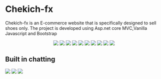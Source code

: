 # Chekich-fx
Chekich-fx is an E-commerce website that is specifically designed to sell shoes only.
The project is developed using Asp.net core MVC,Vanilla Javascript and Bootstrap

<p align="center">
  <img src="https://github.com/Siyabongahenry/SiyaWeb/blob/main/src/Images/Project/Store/store-1.png"/>
  <img src="https://github.com/Siyabongahenry/SiyaWeb/blob/main/src/Images/Project/Store/store-2.png"/>
  <img src="https://github.com/Siyabongahenry/SiyaWeb/blob/main/src/Images/Project/Store/store-3.png"/>
  <img src="https://github.com/Siyabongahenry/SiyaWeb/blob/main/src/Images/Project/Store/store-4.png"/>
  <img src="https://github.com/Siyabongahenry/SiyaWeb/blob/main/src/Images/Project/Store/store-5.png"/>
  <img src="https://github.com/Siyabongahenry/SiyaWeb/blob/main/src/Images/Project/Store/store-6.png"/>
  <img src="https://github.com/Siyabongahenry/SiyaWeb/blob/main/src/Images/Project/Store/store-7.png"/>
  <img src="https://github.com/Siyabongahenry/SiyaWeb/blob/main/src/Images/Project/Store/store-8.png"/>
  <img src="https://github.com/Siyabongahenry/SiyaWeb/blob/main/src/Images/Project/Store/store-9.png"/>
  <img src="https://github.com/Siyabongahenry/SiyaWeb/blob/main/src/Images/Project/Store/store-10.png"/>
</p>
<h2>Built in chatting</h2>
<p align="center>
  <img src="https://github.com/Siyabongahenry/SiyaWeb/blob/main/src/Images/Project/Chat/chat-1.png"/>
  <img src="https://github.com/Siyabongahenry/SiyaWeb/blob/main/src/Images/Project/Chat/chat-2.png"/>
  <img src="https://github.com/Siyabongahenry/SiyaWeb/blob/main/src/Images/Project/Chat/chat-3.png"/>
  <img src="https://github.com/Siyabongahenry/SiyaWeb/blob/main/src/Images/Project/Chat/chat-4.png"/>
                                                                                                   
</p>


